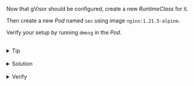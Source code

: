 
Now that gVisor should be configured, create a new *RuntimeClass* for it.

Then create a new *Pod* named `sec` using image `nginx:1.21.5-alpine`.

Verify your setup by running `dmesg` in the *Pod*.



<br>
<details><summary>Tip</summary>
<br>

The handler for the gVisor *RuntimeClass* is `runsc`.

</details>




<br>
<details><summary>Solution</summary>
<br>

First we create the *RuntimeClass*

```yaml
apiVersion: node.k8s.io/v1
kind: RuntimeClass
metadata:
  name: gvisor
handler: runsc
```

<br>

And the *Pod* that uses it

<br>

```yaml
apiVersion: v1
kind: Pod
metadata:
  name: sec
spec:
  runtimeClassName: gvisor
  containers:
    - image: nginx:1.21.5-alpine
      name: sec
  dnsPolicy: ClusterFirst
  restartPolicy: Always
```

</details>




<br>
<details><summary>Verify</summary>
<br>

```
k exec sec -- dmesg | grep -i gvisor
```

</details>
